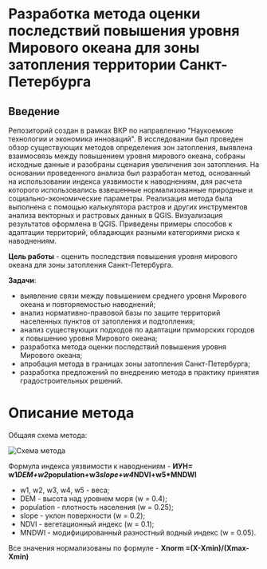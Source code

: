 # Разработка метода оценки последствий повышения уровня Мирового океана для зоны затопления территории Санкт-Петербурга
## Введение
Репозиторий создан в рамках ВКР по направлению "Наукоемкие технологии и экономика инноваций". В исследовании был проведен обзор существующих методов определения зон затопления, выявлена взаимосвязь между повышением уровня мирового океана, собраны исходные данные и разобраны сценария увеличения зон затопления. На основании проведенного анализа был разработан метод, основанный на использовании индекса уязвимости к наводнениям, для расчета которого использовались взвешенные нормализованные природные и социально-экономические параметры. Реализация метода была выполнена с помощью калькулятора растров и других инструментов анализа векторных и растровых данных в QGIS. Визуализация результатов оформлена в QGIS. Приведены примеры способов к адаптации территорий, обладающих разными категориями риска к наводнениям.

**Цель работы** - оценить последствия повышения уровня мирового океана для зоны затопления Санкт-Петербурга.

**Задачи**:
- выявление	связи	между	повышением	среднего	уровня	Мирового	океана	и повторяемостью	наводнений;
- анализ	нормативно-правовой	базы	по	защите	территорий населенных	пунктов	от	затопления	и	подтопления;
- анализ	существующих подходов	по адаптации	приморских	городов	к	повышению	уровня	Мирового	океана;
- разработка метода	оценки	последствий	повышения	уровня	Мирового	океана;
- апробация	метода в	границах	зоны	затопления	Санкт-Петербурга;
- разработка	предложений	по	внедрению	метода	в	практику	принятия	градостроительных решений.

# Описание метода
Общаяя схема метода:

![Схема метода](https://github.com/user-attachments/assets/a55b933d-ede6-4118-be33-89570aed0c39)

Формула индекса уязвимости к наводнениям - **ИУН= w1*DEM+w2*population+w3*slope+w4*NDVI+w5*MNDWI**

- w1, w2, w3, w4, w5 - веса;
- DEM - высота над уровнем моря (w = 0.4);
- population - плотность населения (w = 0.25);
- slope - уклон поверхности (w = 0.2);
- NDVI - вегетационный индекс (w = 0.1);
- MNDWI - модифицированный разностный водный индекс (w = 0.05).

Все значения нормализованы по формуле - **Xnorm =(X-Xmin)/(Xmax-Xmin)**
